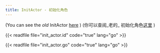 ```yaml
---
title: InitActor - 初始化角色
---
```


(You can see the _old_ InitActor [here](docs/systems/filecoin_vm/actors/init_actor_old) )
(你可以查阅_老的_ 初始化角色[这里](docs/systems/filecoin_vm/sysactors/init_actor_old) )

{{< readfile file="init_actor.id" code="true" lang="go" >}}

{{< readfile file="init_actor.go" code="true" lang="go" >}}
